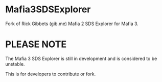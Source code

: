 # Mafia3SDSExplorer
Fork of Rick Gibbets (gib.me) Mafia 2 SDS Explorer for Mafia 3.

# PLEASE NOTE
The Mafia 3 SDS Explorer is still in development and is considered to be unstable.

This is for developers to contribute or fork.
